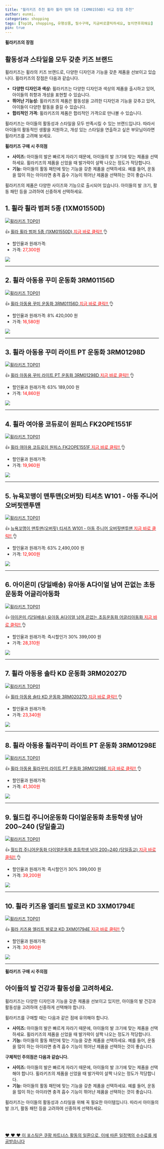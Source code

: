 ```yaml
---
title: "휠라키즈 추천 휠라 휠라 범퍼 5종 (1XM01550D) 비교 장점 추천"
author: eunmi.
categories: shopping
tags: [Top10, shopping, 유행상품, 필수구매, 지금바로클릭하세요, 놓치면후회해요]
pin: true
---
```

**휠라키즈의 장점**

<h2>활동성과 스타일을 모두 갖춘 키즈 브랜드</h2>

휠라키즈는 휠라의 키즈 브랜드로, 다양한 디자인과 기능을 갖춘 제품을 선보이고 있습니다. 휠라키즈의 장점은 다음과 같습니다.

* **다양한 디자인과 색상:** 휠라키즈는 다양한 디자인과 색상의 제품을 출시하고 있어, 아이들의 취향과 개성을 표현할 수 있습니다.
* **뛰어난 기능성:** 휠라키즈의 제품은 활동성을 고려한 디자인과 기능을 갖추고 있어, 아이들이 다양한 활동을 즐길 수 있습니다.
* **합리적인 가격:** 휠라키즈의 제품은 합리적인 가격으로 만나볼 수 있습니다.

휠라키즈는 아이들의 활동성과 스타일을 모두 만족시킬 수 있는 브랜드입니다. 따라서 아이들의 활동적인 생활을 지원하고, 개성 있는 스타일을 연출하고 싶은 부모님이라면 휠라키즈를 고려해 보세요.

**휠라키즈 구매 시 주의점**

* **사이즈:** 아이들의 발은 빠르게 자라기 때문에, 아이들의 발 크기에 맞는 제품을 선택하세요. 휠라키즈의 제품을 신었을 때 발가락이 살짝 나오는 정도가 적당합니다.
* **기능:** 아이들의 활동 패턴에 맞는 기능을 갖춘 제품을 선택하세요. 예를 들어, 운동을 많이 하는 아이라면 충격 흡수 기능이 뛰어난 제품을 선택하는 것이 좋습니다.

휠라키즈의 제품은 다양한 사이즈와 기능으로 출시되어 있습니다. 아이들의 발 크기, 활동 패턴 등을 고려하여 신중하게 선택하세요.

   

## 1. 휠라 휠라 범퍼 5종 (1XM01550D)

[![휠라키즈 TOP01](https://thumbnail8.coupangcdn.com/thumbnails/remote/230x230ex/image/vendor_inventory/18d7/038b6d2f2a2ea7c01b288f99d920db2007ce91e7df7e6db26740ca295c7a.jpg)](https://link.coupang.com/re/AFFSDP?lptag=AF3617701&subid=GithubCoopas&pageKey=7228270245&traceid=V0-153&itemId=18334658491&vendorItemId=85487764474)


👍 [휠라 휠라 범퍼 5종 (1XM01550D) <font color=red> 지금 바로 클릭!! </font> ](https://link.coupang.com/re/AFFSDP?lptag=AF3617701&subid=GithubCoopas&pageKey=7228270245&traceid=V0-153&itemId=18334658491&vendorItemId=85487764474) 👌 


- 할인율과 원래가격: 
- 가격: <span style='color:red'>27,300원</span>

[![](/discount_price.png)](https://link.coupang.com/re/AFFSDP?lptag=AF3617701&subid=GithubCoopas&pageKey=7228270245&traceid=V0-153&itemId=18334658491&vendorItemId=85487764474)

---


   

## 2. 휠라 아동용 꾸미 운동화 3RM01156D

[![휠라키즈 TOP01](https://thumbnail8.coupangcdn.com/thumbnails/remote/230x230ex/image/rs_quotation_api/obln6p25/0714b941d5984fbfbf02a9cb63933816.jpg)](https://link.coupang.com/re/AFFSDP?lptag=AF3617701&subid=GithubCoopas&pageKey=4841307775&traceid=V0-153&itemId=6257151521&vendorItemId=73453010438)


👍 [휠라 아동용 꾸미 운동화 3RM01156D <font color=red> 지금 바로 클릭!! </font> ](https://link.coupang.com/re/AFFSDP?lptag=AF3617701&subid=GithubCoopas&pageKey=4841307775&traceid=V0-153&itemId=6257151521&vendorItemId=73453010438) 👌 


- 할인율과 원래가격: 8%  420,000   원
- 가격: <span style='color:red'>16,580원</span>

[![](/discount_price.png)](https://link.coupang.com/re/AFFSDP?lptag=AF3617701&subid=GithubCoopas&pageKey=4841307775&traceid=V0-153&itemId=6257151521&vendorItemId=73453010438)

---


   

## 3. 휠라 아동용 꾸미 라이트 PT 운동화 3RM01298D

[![휠라키즈 TOP01](https://thumbnail8.coupangcdn.com/thumbnails/remote/230x230ex/image/rs_quotation_api/h0ui1gw5/1b42f432d4d249e1a19fa22a4225d101.jpg)](https://link.coupang.com/re/AFFSDP?lptag=AF3617701&subid=GithubCoopas&pageKey=4841307084&traceid=V0-153&itemId=11710181513&vendorItemId=78984355907)


👍 [휠라 아동용 꾸미 라이트 PT 운동화 3RM01298D <font color=red> 지금 바로 클릭!! </font> ](https://link.coupang.com/re/AFFSDP?lptag=AF3617701&subid=GithubCoopas&pageKey=4841307084&traceid=V0-153&itemId=11710181513&vendorItemId=78984355907) 👌 


- 할인율과 원래가격: 63%  189,000   원
- 가격: <span style='color:red'>14,860원</span>

[![](/discount_price.png)](https://link.coupang.com/re/AFFSDP?lptag=AF3617701&subid=GithubCoopas&pageKey=4841307084&traceid=V0-153&itemId=11710181513&vendorItemId=78984355907)

---


   

## 4. 휠라 여아용 코듀로이 원피스 FK2OPE1551F

[![휠라키즈 TOP01](https://thumbnail8.coupangcdn.com/thumbnails/remote/230x230ex/image/rs_quotation_api/4xvv266z/c1189ba201ec4d4184471db95a6bbbd4.jpg)](https://link.coupang.com/re/AFFSDP?lptag=AF3617701&subid=GithubCoopas&pageKey=6290901399&traceid=V0-153&itemId=12961589866&vendorItemId=80225749259)


👍 [휠라 여아용 코듀로이 원피스 FK2OPE1551F <font color=red> 지금 바로 클릭!! </font> ](https://link.coupang.com/re/AFFSDP?lptag=AF3617701&subid=GithubCoopas&pageKey=6290901399&traceid=V0-153&itemId=12961589866&vendorItemId=80225749259) 👌 


- 할인율과 원래가격: 
- 가격: <span style='color:red'>19,960원</span>

[![](/discount_price.png)](https://link.coupang.com/re/AFFSDP?lptag=AF3617701&subid=GithubCoopas&pageKey=6290901399&traceid=V0-153&itemId=12961589866&vendorItemId=80225749259)

---


   

## 5. 뉴욕꼬맹이 맨투맨(오버핏) 티셔츠 W101 - 아동 주니어 오버핏맨투맨

[![휠라키즈 TOP01](https://thumbnail6.coupangcdn.com/thumbnails/remote/230x230ex/image/vendor_inventory/3323/7a345a7378702d73c93abc1071ca16e7a1e4afd3651f63c6d7e7fd8ae10d.jpg)](https://link.coupang.com/re/AFFSDP?lptag=AF3617701&subid=GithubCoopas&pageKey=7563253481&traceid=V0-153&itemId=19930564048&vendorItemId=87030113940)


👍 [뉴욕꼬맹이 맨투맨(오버핏) 티셔츠 W101 - 아동 주니어 오버핏맨투맨 <font color=red> 지금 바로 클릭!! </font> ](https://link.coupang.com/re/AFFSDP?lptag=AF3617701&subid=GithubCoopas&pageKey=7563253481&traceid=V0-153&itemId=19930564048&vendorItemId=87030113940) 👌 


- 할인율과 원래가격: 63%  2,490,000   원
- 가격: <span style='color:red'>12,900원</span>

[![](/discount_price.png)](https://link.coupang.com/re/AFFSDP?lptag=AF3617701&subid=GithubCoopas&pageKey=7563253481&traceid=V0-153&itemId=19930564048&vendorItemId=87030113940)

---


   

## 6. 아이온미 (당일배송) 유아동 A다이얼 남여 끈없는 초등운동화 어글리아동화

[![휠라키즈 TOP01](https://thumbnail10.coupangcdn.com/thumbnails/remote/230x230ex/image/vendor_inventory/0a1a/a3551019d0faa2d36898cb6b8b584276a1f42c78e1edb6b114424767ad72.jpg)](https://link.coupang.com/re/AFFSDP?lptag=AF3617701&subid=GithubCoopas&pageKey=7247409439&traceid=V0-153&itemId=18599021695&vendorItemId=87051082452)


👍 [아이온미 (당일배송) 유아동 A다이얼 남여 끈없는 초등운동화 어글리아동화 <font color=red> 지금 바로 클릭!! </font> ](https://link.coupang.com/re/AFFSDP?lptag=AF3617701&subid=GithubCoopas&pageKey=7247409439&traceid=V0-153&itemId=18599021695&vendorItemId=87051082452) 👌 


- 할인율과 원래가격: 즉시할인가 30%  399,000   원
- 가격: <span style='color:red'>28,310원</span>

[![](/discount_price.png)](https://link.coupang.com/re/AFFSDP?lptag=AF3617701&subid=GithubCoopas&pageKey=7247409439&traceid=V0-153&itemId=18599021695&vendorItemId=87051082452)

---


   

## 7. 휠라 아동용 솔타 KD 운동화 3RM02027D

[![휠라키즈 TOP01](https://thumbnail6.coupangcdn.com/thumbnails/remote/230x230ex/image/rs_quotation_api/iobdn98i/2f89b9dadce84341b8a1cfa9e5a6072f.jpg)](https://link.coupang.com/re/AFFSDP?lptag=AF3617701&subid=GithubCoopas&pageKey=6233035033&traceid=V0-153&itemId=12585528339&vendorItemId=79853511550)


👍 [휠라 아동용 솔타 KD 운동화 3RM02027D <font color=red> 지금 바로 클릭!! </font> ](https://link.coupang.com/re/AFFSDP?lptag=AF3617701&subid=GithubCoopas&pageKey=6233035033&traceid=V0-153&itemId=12585528339&vendorItemId=79853511550) 👌 


- 할인율과 원래가격: 
- 가격: <span style='color:red'>23,340원</span>

[![](/discount_price.png)](https://link.coupang.com/re/AFFSDP?lptag=AF3617701&subid=GithubCoopas&pageKey=6233035033&traceid=V0-153&itemId=12585528339&vendorItemId=79853511550)

---


   

## 8. 휠라 아동용 휠라꾸미 라이트 PT 운동화 3RM01298E

[![휠라키즈 TOP01](https://thumbnail9.coupangcdn.com/thumbnails/remote/230x230ex/image/retail/images/1761490893063803-7ff58cfc-cc31-4af7-ba91-3213ce5138af.jpg)](https://link.coupang.com/re/AFFSDP?lptag=AF3617701&subid=GithubCoopas&pageKey=6359828692&traceid=V0-153&itemId=13227724779&vendorItemId=80485871166)


👍 [휠라 아동용 휠라꾸미 라이트 PT 운동화 3RM01298E <font color=red> 지금 바로 클릭!! </font> ](https://link.coupang.com/re/AFFSDP?lptag=AF3617701&subid=GithubCoopas&pageKey=6359828692&traceid=V0-153&itemId=13227724779&vendorItemId=80485871166) 👌 


- 할인율과 원래가격: 
- 가격: <span style='color:red'>41,300원</span>

[![](/discount_price.png)](https://link.coupang.com/re/AFFSDP?lptag=AF3617701&subid=GithubCoopas&pageKey=6359828692&traceid=V0-153&itemId=13227724779&vendorItemId=80485871166)

---


   

## 9. 월드컵 주니어운동화 다이얼운동화 초등학생 남아 200~240 (당일출고)

[![휠라키즈 TOP01](https://thumbnail8.coupangcdn.com/thumbnails/remote/230x230ex/image/vendor_inventory/70c4/683847588d535fe79809efa30497817b0257008e109877c46956f6909d5b.jpg)](https://link.coupang.com/re/AFFSDP?lptag=AF3617701&subid=GithubCoopas&pageKey=7291854831&traceid=V0-153&itemId=18639339569&vendorItemId=76829789816)


👍 [월드컵 주니어운동화 다이얼운동화 초등학생 남아 200~240 (당일출고) <font color=red> 지금 바로 클릭!! </font> ](https://link.coupang.com/re/AFFSDP?lptag=AF3617701&subid=GithubCoopas&pageKey=7291854831&traceid=V0-153&itemId=18639339569&vendorItemId=76829789816) 👌 


- 할인율과 원래가격: 즉시할인가 30%  399,000   원
- 가격: <span style='color:red'>39,200원</span>

[![](/discount_price.png)](https://link.coupang.com/re/AFFSDP?lptag=AF3617701&subid=GithubCoopas&pageKey=7291854831&traceid=V0-153&itemId=18639339569&vendorItemId=76829789816)

---


   

## 10. 휠라 키즈용 엘리트 발로코 KD 3XM01794E

[![휠라키즈 TOP01](https://thumbnail7.coupangcdn.com/thumbnails/remote/230x230ex/image/retail/images/3418748614354238-fd61a29f-a83d-4e23-aa82-abdc41de5002.jpg)](https://link.coupang.com/re/AFFSDP?lptag=AF3617701&subid=GithubCoopas&pageKey=6489051993&traceid=V0-153&itemId=14237688615&vendorItemId=81482920311)


👍 [휠라 키즈용 엘리트 발로코 KD 3XM01794E <font color=red> 지금 바로 클릭!! </font> ](https://link.coupang.com/re/AFFSDP?lptag=AF3617701&subid=GithubCoopas&pageKey=6489051993&traceid=V0-153&itemId=14237688615&vendorItemId=81482920311) 👌 


- 할인율과 원래가격: 
- 가격: <span style='color:red'>30,990원</span>

[![](/discount_price.png)](https://link.coupang.com/re/AFFSDP?lptag=AF3617701&subid=GithubCoopas&pageKey=6489051993&traceid=V0-153&itemId=14237688615&vendorItemId=81482920311)

---
**휠라키즈 구매 시 주의점**

<h2>아이들의 발 건강과 활동성을 고려하세요.</h2>

휠라키즈는 다양한 디자인과 기능을 갖춘 제품을 선보이고 있지만, 아이들의 발 건강과 활동성을 고려하여 신중하게 선택해야 합니다.

휠라키즈를 구매할 때는 다음과 같은 점에 유의해야 합니다.

* **사이즈:** 아이들의 발은 빠르게 자라기 때문에, 아이들의 발 크기에 맞는 제품을 선택하세요. 휠라키즈의 제품을 신었을 때 발가락이 살짝 나오는 정도가 적당합니다.
* **기능:** 아이들의 활동 패턴에 맞는 기능을 갖춘 제품을 선택하세요. 예를 들어, 운동을 많이 하는 아이라면 충격 흡수 기능이 뛰어난 제품을 선택하는 것이 좋습니다.

**구체적인 주의점은 다음과 같습니다.**

* **사이즈:** 아이들의 발은 빠르게 자라기 때문에, 아이들의 발 크기에 맞는 제품을 선택해야 합니다. 휠라키즈의 제품을 신었을 때 발가락이 살짝 나오는 정도가 적당합니다.
* **기능:** 아이들의 활동 패턴에 맞는 기능을 갖춘 제품을 선택하세요. 예를 들어, 운동을 많이 하는 아이라면 충격 흡수 기능이 뛰어난 제품을 선택하는 것이 좋습니다.

휠라키즈는 아이들의 활동성과 스타일을 위해 꼭 필요한 아이템입니다. 따라서 아이들의 발 크기, 활동 패턴 등을 고려하여 신중하게 선택하세요.<br><br><br><br><br> [ ❤ ❤ ❤ 이 포스팅은 쿠팡 파트너스 활동의 일환으로, 이에 따른 일정액의 수수료를 제공받습니다](https://link.coupang.com/a/bcEFyh)